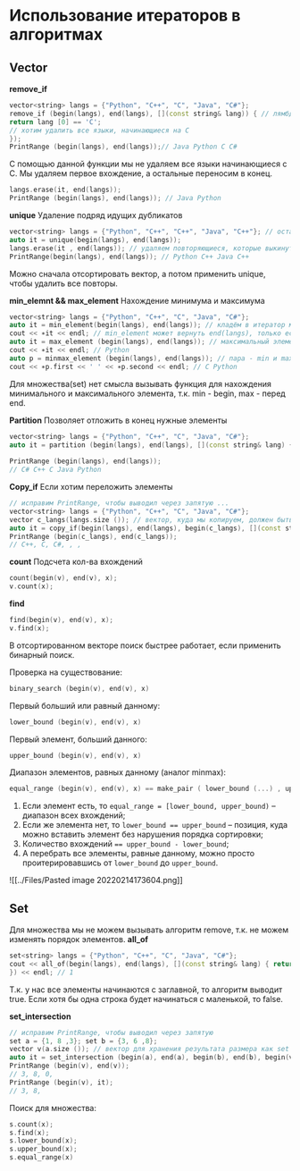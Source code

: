 # Использование итераторов в алгоритмах

## Vector

**remove_if**
```cpp
vector<string> langs = {"Python", "C++", "C", "Java", "C#"}; 
remove_if (begin(langs), end(langs), [](const string& lang)) { // лямбда-функция, по которой удаляем 
return lang [0] == 'C'; 
// хотим удалить все языки, начинающиеся на C 
});
PrintRange (begin(langs), end(langs));// Java Python C C#
```
С помощью данной функции мы не удаляем все языки начинающиеся с C. Мы удаляем первое вхождение, а остальные переносим в конец.
```cpp
langs.erase(it, end(langs));
PrintRange (begin(langs), end(langs)); // Java Python
```

**unique**
Удаление подряд идущих дубликатов

```cpp
vector<string> langs = {"Python", "C++", "C++", "Java", "C++"}; // оставляем из подряд идущих повторов только один элемент 
auto it = unique(begin(langs), end(langs)); 
langs.erase(it , end(langs)); // удаляем повторяющиеся, которые выкинуты в конец 
PrintRange(begin(langs), end(langs)); // Python C++ Java C++
```

Можно сначала отсортировать вектор, а потом применить unique, чтобы удалить все повторы.

**min_elemnt && max_element**
Нахождение минимума и максимума
```cpp
vector<string> langs = {"Python", "C++", "C", "Java", "C#"};
auto it = min_element(begin(langs), end(langs)); // кладём в итератор мин. элемент 
cout << ∗it << endl; // min_element может вернуть end(langs), только если langs пуст // C
auto it = max_element (begin(langs), end(langs)); // максимальный элемент 
cout << ∗it << endl; // Python
auto p = minmax_element (begin(langs), end(langs)); // пара - min и max в контейнере 
cout << ∗p.first << ' ' << ∗p.second << endl; // C Python
```

Для множества(set) нет смысла вызывать функция для нахождения минимального и максимального элемента, т.к. min - begin, max - перед end.

**Partition**
Позволяет отложить в конец нужные элементы

```cpp
vector<string> langs = {"Python", "C++", "C", "Java", "C#"}; 
auto it = partition (begin(langs), end(langs), [](const string& lang) { return lang [0] == 'C'; // делим по принципу "начинается или не начинается на C" 
																	   }); 
PrintRange (begin(langs), end(langs)); 
// C# C++ C Java Python
```

**Copy_if**
Если хотим переложить элементы

```cpp
// исправим PrintRange, чтобы выводил через запятую ... 
vector<string> langs = {"Python", "C++", "C", "Java", "C#"}; 
vector c_langs(langs.size ()); // вектор, куда мы копируем, должен быть объявлен и иметь подходящий размер 
auto it = copy_if(begin(langs), end(langs), begin(c_langs), [](const string& lang) { return lang [0] == 'C'; 																				}); 
PrintRange (begin(c_langs), end(c_langs)); 
// C++, C, C#, , ,
```

**count**
Подсчета кол-ва вхождений

```cpp
count(begin(v), end(v), x);
v.count(x);
```

**find**
```cpp
find(begin(v), end(v), x); 
v.find(x);
```

В отсортированном векторе поиск быстрее работает, если применить бинарный поиск.

Проверка на существование: 
```cpp
binary_search (begin(v), end(v), x)
```

Первый больший или равный данному:
```cpp
lower_bound (begin(v), end(v), x)
```

Первый элемент, больший данного: 
```cpp
upper_bound (begin(v), end(v), x)
```

Диапазон элементов, равных данному (аналог minmax): 
```cpp
equal_range (begin(v), end(v), x) == make_pair ( lower_bound (...) , upper_bound (...))
```

1. Если элемент есть, то `equal_range = [lower_bound, upper_bound)` – диапазон всех вхождений; 
2. Если же элемента нет, то `lower_bound == upper_bound` – позиция, куда можно вставить элемент без нарушения порядка сортировки;  
3. Количество вхождений `== upper_bound - lower_bound`;  
4. А перебрать все элементы, равные данному, можно просто проитерировавшись от `lower_bound` до `upper_bound`.

![[../Files/Pasted image 20220214173604.png]]

## Set
Для множества мы не можем вызывать алгоритм remove, т.к. не можем изменять порядок элементов.
**all_of**
```cpp
set<string> langs = {"Python", "C++", "C", "Java", "C#"}; 
cout << all_of(begin(langs), end(langs), [](const string& lang) { return lang [0] >= 'A' && lang [0] <= 'Z'; // все названия с большой буквы 
}) << endl; // 1
```

Т.к. у нас все элементы начинаются с заглавной, то алгоритм выводит true. Если хотя бы одна строка будет начинаться с маленькой, то false.

**set_intersection**

```cpp
// исправим PrintRange, чтобы выводил через запятую 
set a = {1, 8 ,3}; set b = {3, 6 ,8};
vector v(a.size ()); // вектор для хранения результата размера как set a 
auto it = set_intersection (begin(a), end(a), begin(b), end(b), begin(v)); // intersection принимает два полуинтервала и итератор, куда сохранять результат 
PrintRange (begin(v), end(v)); 
// 3, 8, 0,
PrintRange (begin(v), it);
// 3, 8,
```

Поиск для множества:
```cpp
s.count(x);
s.find(x);
s.lower_bound(x);
s.upper_bound(x);
s.equal_range(x)
```